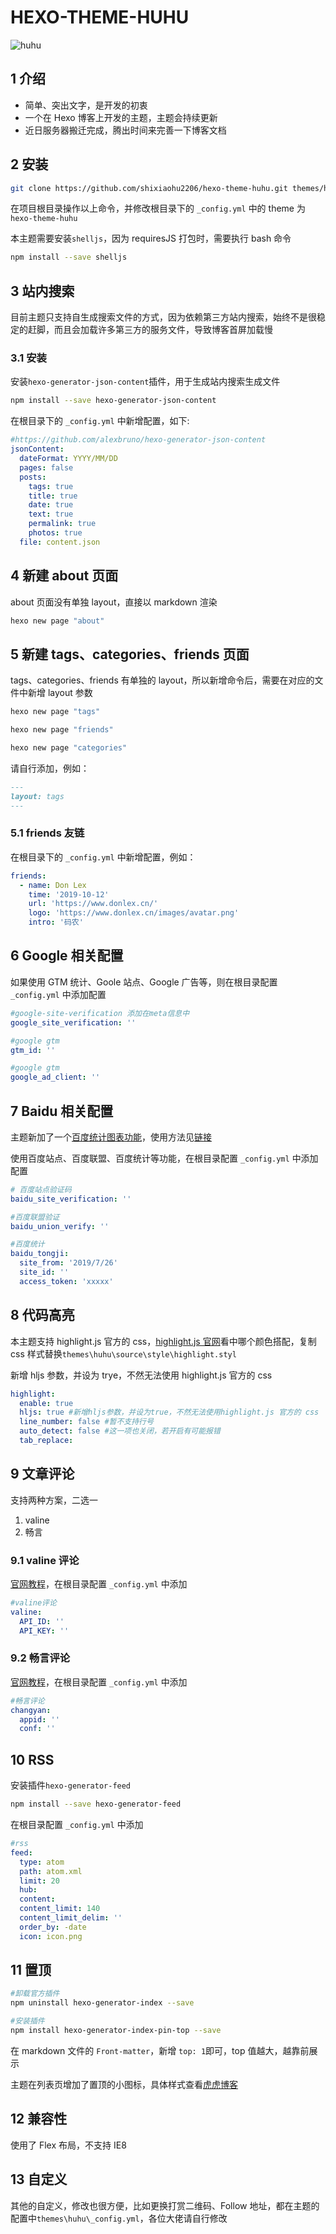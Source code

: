# HEXO-THEME-HUHU

![huhu](/source/images/huhu.png)

## 1 介绍

- 简单、突出文字，是开发的初衷
- 一个在 Hexo 博客上开发的主题，主题会持续更新
- 近日服务器搬迁完成，腾出时间来完善一下博客文档

## 2 安装

```bash
git clone https://github.com/shixiaohu2206/hexo-theme-huhu.git themes/hexo-theme-huhu
```

在项目根目录操作以上命令，并修改根目录下的 `_config.yml` 中的 theme 为 `hexo-theme-huhu`

本主题需要安装`shelljs`，因为 requiresJS 打包时，需要执行 bash 命令

```bash
npm install --save shelljs
```

## 3 站内搜索

目前主题只支持自生成搜索文件的方式，因为依赖第三方站内搜索，始终不是很稳定的赶脚，而且会加载许多第三方的服务文件，导致博客首屏加载慢

### 3.1 安装

安装`hexo-generator-json-content`插件，用于生成站内搜索生成文件

```bash
npm install --save hexo-generator-json-content
```

在根目录下的 `_config.yml` 中新增配置，如下:

```yml
#https://github.com/alexbruno/hexo-generator-json-content
jsonContent:
  dateFormat: YYYY/MM/DD
  pages: false
  posts:
    tags: true
    title: true
    date: true
    text: true
    permalink: true
    photos: true
  file: content.json
```

## 4 新建 about 页面

about 页面没有单独 layout，直接以 markdown 渲染

```bash
hexo new page "about"
```

## 5 新建 tags、categories、friends 页面

tags、categories、friends 有单独的 layout，所以新增命令后，需要在对应的文件中新增 layout 参数

```bash
hexo new page "tags"

hexo new page "friends"

hexo new page "categories"
```

请自行添加，例如：

```markdown
---
layout: tags
---
```

### 5.1 friends 友链

在根目录下的 `_config.yml` 中新增配置，例如：

```yml
friends:
  - name: Don Lex
    time: '2019-10-12'
    url: 'https://www.donlex.cn/'
    logo: 'https://www.donlex.cn/images/avatar.png'
    intro: '码农'
```

## 6 Google 相关配置

如果使用 GTM 统计、Goole 站点、Google 广告等，则在根目录配置 `_config.yml` 中添加配置

```yml
#google-site-verification 添加在meta信息中
google_site_verification: ''

#google gtm
gtm_id: ''

#google gtm
google_ad_client: ''
```

## 7 Baidu 相关配置

主题新加了一个[百度统计图表功能](https://blog.utone.xyz/2019111314005)，使用方法见[链接](https://blog.utone.xyz/2019111314005)

使用百度站点、百度联盟、百度统计等功能，在根目录配置 `_config.yml` 中添加配置

```yml
# 百度站点验证码
baidu_site_verification: ''

#百度联盟验证
baidu_union_verify: ''

#百度统计
baidu_tongji:
  site_from: '2019/7/26'
  site_id: ''
  access_token: 'xxxxx'
```

## 8 代码高亮

本主题支持 highlight.js 官方的 css，[highlight.js 官网](https://highlightjs.org/static/demo/)看中哪个颜色搭配，复制 css 样式替换`themes\huhu\source\style\highlight.styl`

新增 hljs 参数，并设为 trye，不然无法使用 highlight.js 官方的 css

```yml
highlight:
  enable: true
  hljs: true #新增hljs参数，并设为true，不然无法使用highlight.js 官方的 css
  line_number: false #暂不支持行号
  auto_detect: false #这一项也关闭，若开启有可能报错
  tab_replace:
```

## 9 文章评论

支持两种方案，二选一

1. valine
2. 畅言

### 9.1 valine 评论

[官网教程](https://valine.js.org)，在根目录配置 `_config.yml` 中添加

```yml
#valine评论
valine:
  API_ID: ''
  API_KEY: ''
```

### 9.2 畅言评论

[官网教程](http://changyan.kuaizhan.com)，在根目录配置 `_config.yml` 中添加

```yml
#畅言评论
changyan:
  appid: ''
  conf: ''
```

## 10 RSS

安装插件`hexo-generator-feed`

```bash
npm install --save hexo-generator-feed
```

在根目录配置 `_config.yml` 中添加

```yml
#rss
feed:
  type: atom
  path: atom.xml
  limit: 20
  hub:
  content:
  content_limit: 140
  content_limit_delim: ''
  order_by: -date
  icon: icon.png
```

## 11 置顶

```bash
#卸载官方插件
npm uninstall hexo-generator-index --save

#安装插件
npm install hexo-generator-index-pin-top --save
```

在 markdown 文件的 `Front-matter`，新增 `top: 1`即可，top 值越大，越靠前展示

主题在列表页增加了置顶的小图标，具体样式查看[虎虎博客](https://blog.utone.xyz/)

## 12 兼容性

使用了 Flex 布局，不支持 IE8

## 13 自定义

其他的自定义，修改也很方便，比如更换打赏二维码、Follow 地址，都在主题的配置中`themes\huhu\_config.yml`，各位大佬请自行修改
